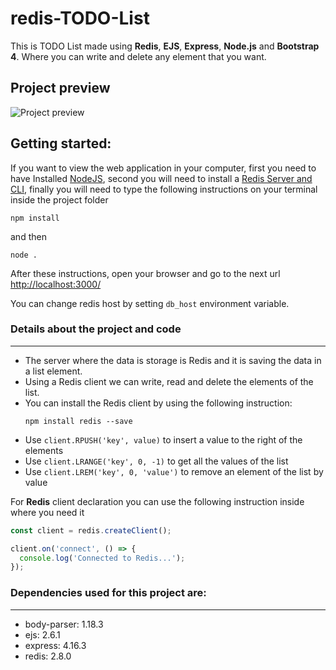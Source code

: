 # redis-TODO-List

This is TODO List made using **Redis**, **EJS**, **Express**, **Node.js** and **Bootstrap 4**. Where you can write and delete any element that you want.

## Project preview
![Project preview](readme-images/website-preview.png)

## Getting started:
If you want to view the web application in your computer, first you need to have Installed [NodeJS](https://nodejs.org/es/), second you will need to install a [Redis Server and CLI](https://redis.io/download), finally you will need to type the following instructions on your terminal inside the project folder 
```shell
npm install 
```
and then 
```shell
node .
```
After these instructions, open your browser and go to the next url [http://localhost:3000/](http://localhost:3000/)

You can change redis host by setting `db_host` environment variable.

### Details about the project and code
---
* The server where the data is storage is Redis and it is saving the data in a list element.
* Using a Redis client we can write, read and delete the elements of the list.
* You can install the Redis client by using the following instruction: 
  ```shell
  npm install redis --save
  ```
* Use ``client.RPUSH('key', value)`` to insert a value to the right of the elements
* Use ``client.LRANGE('key', 0, -1)`` to get all the values of the list
* Use ``client.LREM('key', 0, 'value')`` to remove an element of the list by value


For **Redis** client declaration you can use the following instruction inside where you need it

```js
const client = redis.createClient();

client.on('connect', () => {
  console.log('Connected to Redis...');
});
```

### Dependencies used for this project are:
---
* body-parser: 1.18.3
* ejs: 2.6.1
* express: 4.16.3
* redis: 2.8.0
